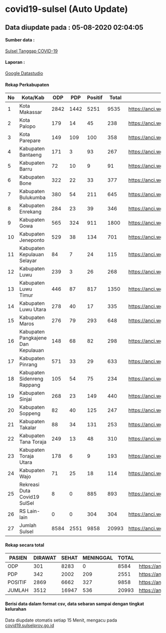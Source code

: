 
# covid19-sulsel (Auto Update)

## Data diupdate pada : 05-08-2020 02:04:05

#### Sumber data :
[Sulsel Tanggap COVID-19](https://covid19.sulselprov.go.id)

#### Laporan :
[Google Datastudio](https://datastudio.google.com/s/jythWGc1j4w)

#### Rekap Perkabupaten 
|No|Kota/Kab|ODP|PDP|Positif|Total|Link|
| --- | --- | --- | --- | --- | --- | --- |
|1|Kota Makassar|2842|1442|5251|9535|https://anci.web.id/cor/kota_makassar|
|2|Kota Palopo|179|14|45|238|https://anci.web.id/cor/kota_palopo|
|3|Kota Parepare|149|109|100|358|https://anci.web.id/cor/kota_parepare|
|4|Kabupaten Bantaeng|171|3|93|267|https://anci.web.id/cor/kabupaten_bantaeng|
|5|Kabupaten Barru|72|10|9|91|https://anci.web.id/cor/kabupaten_barru|
|6|Kabupaten Bone|322|22|33|377|https://anci.web.id/cor/kabupaten_bone|
|7|Kabupaten Bulukumba|380|54|211|645|https://anci.web.id/cor/kabupaten_bulukumba|
|8|Kabupaten Enrekang|284|23|39|346|https://anci.web.id/cor/kabupaten_enrekang|
|9|Kabupaten Gowa|565|324|911|1800|https://anci.web.id/cor/kabupaten_gowa|
|10|Kabupaten Jeneponto|529|38|134|701|https://anci.web.id/cor/kabupaten_jeneponto|
|11|Kabupaten Kepulauan Selayar|84|7|24|115|https://anci.web.id/cor/kabupaten_kepulauan_selayar|
|12|Kabupaten Luwu|239|3|26|268|https://anci.web.id/cor/kabupaten_luwu|
|13|Kabupaten Luwu Timur|446|87|817|1350|https://anci.web.id/cor/kabupaten_luwu_timur|
|14|Kabupaten Luwu Utara|278|40|17|335|https://anci.web.id/cor/kabupaten_luwu_utara|
|15|Kabupaten Maros|276|79|293|648|https://anci.web.id/cor/kabupaten_maros|
|16|Kabupaten Pangkajene Dan Kepulauan|148|68|82|298|https://anci.web.id/cor/kabupaten_pangkajene_dan_kepulauan|
|17|Kabupaten Pinrang|571|33|29|633|https://anci.web.id/cor/kabupaten_pinrang|
|18|Kabupaten Sidenreng Rappang|105|54|75|234|https://anci.web.id/cor/kabupaten_sidenreng_rappang|
|19|Kabupaten Sinjai|268|23|149|440|https://anci.web.id/cor/kabupaten_sinjai|
|20|Kabupaten Soppeng|82|40|125|247|https://anci.web.id/cor/kabupaten_soppeng|
|21|Kabupaten Takalar|88|34|131|253|https://anci.web.id/cor/kabupaten_takalar|
|22|Kabupaten Tana Toraja|249|13|48|310|https://anci.web.id/cor/kabupaten_tana_toraja|
|23|Kabupaten Toraja Utara|178|6|9|193|https://anci.web.id/cor/kabupaten_toraja_utara|
|24|Kabupaten Wajo|71|25|18|114|https://anci.web.id/cor/kabupaten_wajo|
|25|Rekreasi Duta Covid19 SulSel|8|0|885|893|https://anci.web.id/cor/rekreasi_duta_covid19_sulsel|
|26|RS Lain-lain|0|0|304|304|https://anci.web.id/cor/rs_lain-lain|
|27|Jumlah Sulsel|8584|2551|9858|20993|https://anci.web.id/cor/jumlah_sulsel|

#### Rekap secara total

| PASIEN | DIRAWAT | SEHAT | MENINGGAL | TOTAL | LINK |
| ---- | -------- | ---- | ---- |  ---- | ---- |
| ODP | 301 | 8283 | 0 | 8584 | https://anci.web.id/cor/odp_detail.html |
| PDP | 342 | 2002 | 209 | 2551 | https://anci.web.id/cor/pdp_detail.html |
| POSITIF | 2869 | 6662 | 327 | 9858 | https://anci.web.id/cor/positif_detail.html |
| JUMLAH | 3512 | 16947 | 536 | 20993 | https://anci.web.id/cor/jumlah_sulsel/ |

 
#### Berisi data dalam format csv, data sebaran sampai dengan tingkat kelurahan

Data diupdate otomatis setiap 15 Menit, mengacu pada [covid19.sulselprov.go.id](https://covid19.sulselprov.go.id)


